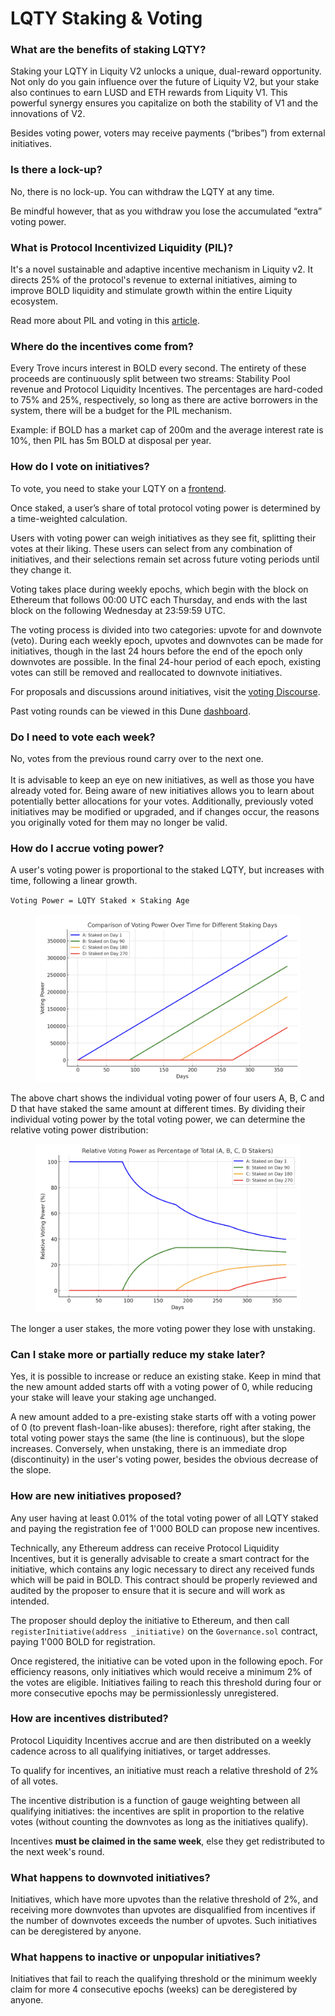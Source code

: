 # LQTY Staking & Voting

### What are the benefits of staking LQTY? <a href="#docs-internal-guid-cc9af61b-7fff-453e-92d8-d2cb106c7d5d" id="docs-internal-guid-cc9af61b-7fff-453e-92d8-d2cb106c7d5d"></a>

Staking your LQTY in Liquity V2 unlocks a unique, dual-reward opportunity. Not only do you gain influence over the future of Liquity V2, but your stake also continues to earn LUSD and ETH rewards from Liquity V1. This powerful synergy ensures you capitalize on both the stability of V1 and the innovations of V2.

Besides voting power, voters may receive payments (“bribes”) from external initiatives.

### Is there a lock-up? <a href="#docs-internal-guid-4dbf0bb4-7fff-5281-01ca-d74c5c49d1c1" id="docs-internal-guid-4dbf0bb4-7fff-5281-01ca-d74c5c49d1c1"></a>

No, there is no lock-up. You can withdraw the LQTY at any time.

Be mindful however, that as you withdraw you lose the accumulated “extra” voting power.

### What is Protocol Incentivized Liquidity (PIL)? <a href="#docs-internal-guid-8a7939ae-7fff-d87a-a798-f657d5fd8501" id="docs-internal-guid-8a7939ae-7fff-d87a-a798-f657d5fd8501"></a>

It's a novel sustainable and adaptive incentive mechanism in Liquity v2. It directs 25% of the protocol's revenue to external initiatives, aiming to improve BOLD liquidity and stimulate growth within the entire Liquity ecosystem.

Read more about PIL and voting in this [article](https://www.liquity.org/blog/directing-protocol-incentivized-liquidity-with-lqty).

### Where do the incentives come from? <a href="#docs-internal-guid-266699b3-7fff-4534-ba95-bd541a00496d" id="docs-internal-guid-266699b3-7fff-4534-ba95-bd541a00496d"></a>

Every Trove incurs interest in BOLD every second. The entirety of these proceeds are continuously split between two streams: Stability Pool revenue and Protocol Liquidity Incentives. The percentages are hard-coded to 75% and 25%, respectively, so long as there are active borrowers in the system, there will be a budget for the PIL mechanism.

Example: if BOLD has a market cap of 200m and the average interest rate is 10%, then PIL has 5m BOLD at disposal per year.

### How do I vote on initiatives? <a href="#docs-internal-guid-02737f00-7fff-ee7a-06f6-83e67101000f" id="docs-internal-guid-02737f00-7fff-ee7a-06f6-83e67101000f"></a>

To vote, you need to stake your LQTY on a [frontend](https://www.liquity.org/frontend-v2).

Once staked, a user’s share of total protocol voting power is determined by a time-weighted calculation.

Users with voting power can weigh initiatives as they see fit, splitting their votes at their liking. These users can select from any combination of initiatives, and their selections remain set across future voting periods until they change it.

Voting takes place during weekly epochs, which begin with the block on Ethereum that follows 00:00 UTC each Thursday, and ends with the last block on the following Wednesday at 23:59:59 UTC.

The voting process is divided into two categories: upvote for and downvote (veto). During each weekly epoch, upvotes and downvotes can be made for initiatives, though in the last 24 hours before the end of the epoch only downvotes are possible. In the final 24-hour period of each epoch, existing votes can still be removed and reallocated  to downvote initiatives.

For proposals and discussions around initiatives, visit the [voting Discourse](https://voting.liquity.org/).

Past voting rounds can be viewed in this Dune [dashboard](https://dune.com/liquity/protocol-incentivized-liquidity).

### Do I need to vote each week? <a href="#docs-internal-guid-c36c3153-7fff-1abc-8f12-2131b7c72d57" id="docs-internal-guid-c36c3153-7fff-1abc-8f12-2131b7c72d57"></a>

No, votes from the previous round carry over to the next one. \
\
It is advisable to keep an eye on new initiatives, as well as those you have already voted for. Being aware of new initiatives allows you to learn about potentially better allocations for your votes. Additionally, previously voted initiatives may be modified or upgraded, and if changes occur, the reasons you originally voted for them may no longer be valid.

### How do I accrue voting power? <a href="#docs-internal-guid-c36c3153-7fff-1abc-8f12-2131b7c72d57" id="docs-internal-guid-c36c3153-7fff-1abc-8f12-2131b7c72d57"></a>

A user's voting power is proportional to the staked LQTY, but increases with time, following a linear growth.&#x20;

`Voting Power = LQTY Staked × Staking Age`

<figure><img src="../.gitbook/assets/voting1.png" alt=""><figcaption></figcaption></figure>

The above chart shows the individual voting power of four users A, B, C and D that have staked the same amount at different times. By dividing their individual voting power by the total voting power, we can determine the relative voting power distribution:

<figure><img src="../.gitbook/assets/voting2.png" alt=""><figcaption></figcaption></figure>

The longer a user stakes, the more voting power they lose with unstaking.

### Can I stake more or partially reduce my stake later? <a href="#docs-internal-guid-dfddb7da-7fff-d157-26a8-92ef7c49015f" id="docs-internal-guid-dfddb7da-7fff-d157-26a8-92ef7c49015f"></a>

Yes, it is possible to increase or reduce an existing stake. Keep in mind that the new amount added starts off with a voting power of 0, while reducing your stake will leave your staking age unchanged.

A new amount added to a pre-existing stake starts off with a voting power of 0 (to prevent flash-loan-like abuses): therefore, right after staking, the total voting power stays the same (the line is continuous), but the slope increases. Conversely, when unstaking, there is an immediate drop (discontinuity) in the user's voting power, besides the obvious decrease of the slope.

### How are new initiatives proposed? <a href="#docs-internal-guid-3bc52c98-7fff-48a0-f2fa-6bc1e30a444d" id="docs-internal-guid-3bc52c98-7fff-48a0-f2fa-6bc1e30a444d"></a>

Any user having at least 0.01% of the total voting power of all LQTY staked and paying the registration fee of 1'000 BOLD can propose new incentives.

Technically, any Ethereum address can receive Protocol Liquidity Incentives, but it is generally advisable to create a smart contract for the initiative, which contains any logic necessary to direct any received funds which will be paid in BOLD. This contract should be properly reviewed and audited by the proposer to ensure that it is secure and will work as intended.

The proposer should deploy the initiative to Ethereum, and then call `registerInitiative(address _initiative)` on the `Governance.sol` contract, paying 1'000 BOLD for registration.

Once registered, the initiative can be voted upon in the following epoch. For efficiency reasons, only initiatives which would receive a minimum 2% of the votes are eligible. Initiatives failing to reach this threshold during four or more consecutive epochs may be permissionlessly unregistered.

### How are incentives distributed? <a href="#docs-internal-guid-fa52da7b-7fff-8c78-7cd7-40b59a14a1da" id="docs-internal-guid-fa52da7b-7fff-8c78-7cd7-40b59a14a1da"></a>

Protocol Liquidity Incentives accrue and are then distributed on a weekly cadence across to all qualifying initiatives, or target addresses.&#x20;

To qualify for incentives, an initiative must reach a relative threshold of 2% of all votes.

The incentive distribution is a function of gauge weighting between all qualifying initiatives: the incentives are split in proportion to the relative votes (without counting the downvotes as long as the initiatives qualify).

Incentives **must be claimed in the same week**, else they get redistributed to the next week's round.

### What happens to downvoted initiatives?

Initiatives, which have more upvotes than the relative threshold of 2%, and receiving more downvotes than upvotes are disqualified from incentives if the number of downvotes exceeds the number of upvotes. Such initiatives can be deregistered by anyone.

### What happens to inactive or unpopular initiatives?

Initiatives that fail to reach the qualifying threshold or the minimum weekly claim for more 4 consecutive epochs (weeks) can be deregistered by anyone.

